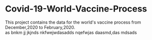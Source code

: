 # Covid-19-World-Vaccine-Process
This project contains  the data for the world's vaccine process from December,2020 to February,2020.  
as
bnkm
jj
jkjnds
nkfwejwdasadds
nqefwjas
daasmd,das
mdsads
